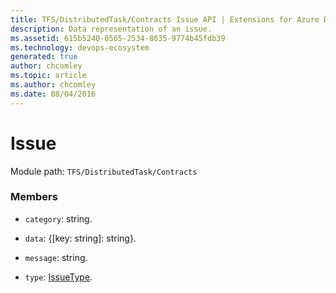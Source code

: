 ```yaml
---
title: TFS/DistributedTask/Contracts Issue API | Extensions for Azure DevOps Services
description: Data representation of an issue.
ms.assetid: 615b5240-0565-2534-8635-9774b45fdb39
ms.technology: devops-ecosystem
generated: true
author: chcomley
ms.topic: article
ms.author: chcomley
ms.date: 08/04/2016
---
```


# Issue

Module path: `TFS/DistributedTask/Contracts`


### Members

* `category`: string. 

* `data`: {[key: string]: string}. 

* `message`: string. 

* `type`: [IssueType](../../../TFS/DistributedTask/Contracts/IssueType.md). 

